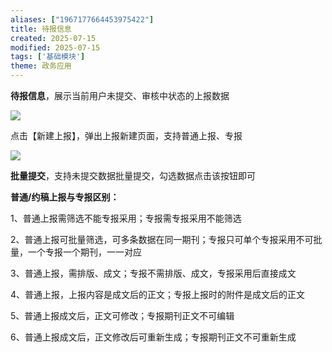 ```yaml
---
aliases: ["1967177664453975422"]
title: 待报信息
created: 2025-07-15
modified: 2025-07-15
tags: ['基础模块']
theme: 政务应用
---
```


**待报信息**，展示当前用户未提交、审核中状态的上报数据

![](0f8e731476e27fa2bac2ec3a2b1045ec.jpg)

点击【新建上报】，弹出上报新建页面，支持普通上报、专报

![](39c06194caba1b21bd1fc6efe3b70a80.jpg)

**批量提交**，支持未提交数据批量提交，勾选数据点击该按钮即可

**普通/约稿上报与专报区别：**

1、普通上报需筛选不能专报采用；专报需专报采用不能筛选

2、普通上报可批量筛选，可多条数据在同一期刊；专报只可单个专报采用不可批量，一个专报一个期刊，一一对应

3、普通上报，需排版、成文；专报不需排版、成文，专报采用后直接成文

4、普通上报，上报内容是成文后的正文；专报上报时的附件是成文后的正文

5、普通上报成文后，正文可修改；专报期刊正文不可编辑

6、普通上报成文后，正文修改后可重新生成；专报期刊正文不可重新生成